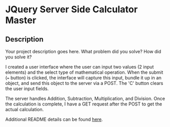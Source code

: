 # JQuery Server Side Calculator Master

## Description

Your project description goes here. What problem did you solve? How did you solve it?

I created a user interface where the user can input two values (2 input elements) and the select type of mathematical operation. When the submit (`=` button) is clicked, the interface will capture this input, bundle it up in an object, and send this object to the server via a POST. The 'C' button clears the user input fields.

The server handles Addition, Subtraction, Multiplication, and Division. Once the calculation is complete, I have a GET request after the POST to get the actual calculation.

Additional README details can be found [here](https://github.com/PrimeAcademy/readme-template/blob/master/README.md).
